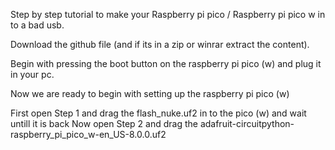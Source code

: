 Step by step tutorial to make your Raspberry pi pico / Raspberry pi pico w in to a bad usb.

Download the github file (and if its in a zip or winrar extract the content).

Begin with pressing the boot button on the raspberry pi pico (w) and plug it in your pc.

Now we are ready to begin with setting up the raspberry pi pico (w)

First open Step 1 and drag the flash_nuke.uf2 in to the pico (w) and wait untill it is back
Now open Step 2 and drag the adafruit-circuitpython-raspberry_pi_pico_w-en_US-8.0.0.uf2 


